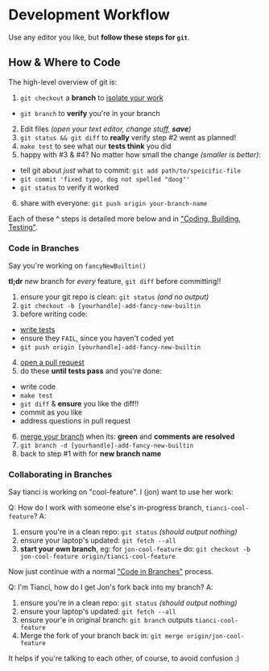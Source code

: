 # Development Workflow

Use any editor you like, but **follow these steps for `git`**.

## How & Where to Code

The high-level overview of git is:

1. `git checkout` a **branch** to [isolate your work](#code-in-branches)
  - `git branch` to **verify** you're in your branch
2. Edit files _(open your text editor, change stuff, **save**)_
3. `git status && git diff` to **really** verify step #2 went as planned!
4. `make test` to see what our **tests think** you did
5. happy with #3 & #4? No matter how small the change _(smaller is better)_:
  - tell git about *just* what to commit: `git add path/to/speicific-file`
  - `git commit 'fixed typo, dog not spelled "doog"'`
  - `git status` to verify it worked
6. share with everyone: `git push origin your-branch-name`

Each of these ^ steps is detailed more below and in ["Coding, Building,
Testing"](#coding-building-testing).

### Code in Branches

Say you're working on `fancyNewBuiltin()`

**tl;dr** _new_ branch for _every_ feature, `git diff` before committing!!

1. ensure your git repo is clean: `git status` _(and no output)_
2. `git checkout -b [yourhandle]-add-fancy-new-builtin`
3. before writing code:
  - [write tests](../src/#writing-tests)
  - ensure they `FAIL`, since you haven't coded yet
  - `git push origin [yourhandle]-add-fancy-new-builtin`
4. [open a pull request](https://help.github.com/articles/creating-a-pull-request/)
5. do these **until tests pass** and you're done:
  - write code
  - `make test`
  - `git diff` & **ensure** you like the diff!!
  - commit as you like
  - address questions in pull request
6. [merge your branch](https://help.github.com/articles/merging-a-pull-request/)
  when its: **green** and **comments are resolved**
7. `git branch -d [yourhandle]-add-fancy-new-builtin`
8. back to step #1 with for **new branch name**

### Collaborating in Branches

Say tianci is working on "cool-feature". I (jon) want to use her work:

Q: How do I work with someone else's in-progress branch, `tianci-cool-feature`?
A:

1. ensure you're in a clean repo: `git status` _(should output nothing)_
2. ensure your laptop's updated: `git fetch --all`
3. **start your own branch**, eg: for `jon-cool-feature` do:
   `git checkout -b jon-cool-feature origin/tianci-cool-feature`

Now just continue with a normal ["Code in Branches"](#code-in-branches) process.

Q: I'm Tianci, how do I get Jon's fork back into my branch? A:

1. ensure you're in a clean repo: `git status` _(should output nothing)_
2. ensure your laptop's updated: `git fetch --all`
3. ensure your'e in original branch: `git branch` outputs  `tianci-cool-feature`
4. Merge the fork of your branch back in: `git merge origin/jon-cool-feature`

It helps if you're talking to each other, of course, to avoid confusion :)

